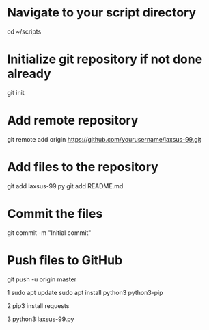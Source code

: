 # Navigate to your script directory
cd ~/scripts

# Initialize git repository if not done already
git init

# Add remote repository
git remote add origin https://github.com/yourusername/laxsus-99.git

# Add files to the repository
git add laxsus-99.py
git add README.md

# Commit the files
git commit -m "Initial commit"

# Push files to GitHub
git push -u origin master








1
sudo apt update
sudo apt install python3 python3-pip

2
pip3 install requests

3
python3 laxsus-99.py
